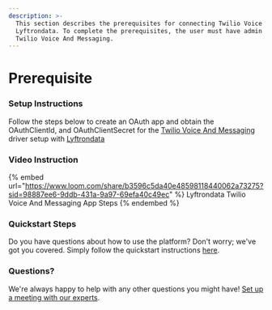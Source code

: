 ```yaml
---
description: >-
  This section describes the prerequisites for connecting Twilio Voice And Messaging to
  Lyftrondata. To complete the prerequisites, the user must have admin access to
  Twilio Voice And Messaging.
---
```


# Prerequisite

<mark style="color:blue;"></mark>

### Setup Instructions

Follow the steps below to create an OAuth app and obtain the OAuthClientId, and OAuthClientSecret for the [Twilio Voice And Messaging](https://www.lyftrondata.com/integration/business-analytics/twillio/)[ ](https://www.lyftrondata.com/integration/freshdesk/)driver setup with [Lyftrondata](https://www.lyftrondata.com)

### Video Instruction

{% embed url="https://www.loom.com/share/b3596c5da40e48598118440062a73275?sid=98887ee6-9ddb-431a-9a97-69efa40c49ec" %}
Lyftrondata Twilio Voice And Messaging App Steps
{% endembed %}

### Quickstart Steps

Do you have questions about how to use the platform? Don't worry; we've got you covered. Simply follow the quickstart instructions [here](../../../quickstart-steps.md).

### Questions? <a href="#questions" id="questions"></a>

We're always happy to help with any other questions you might have! [Set up a meeting with our experts](https://www.lyftrondata.com/book-a-meeting/).

